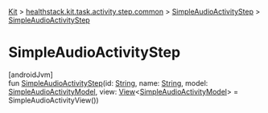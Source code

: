 
[Kit](../../../kit.html) > [healthstack.kit.task.activity.step.common](../index.html) > [SimpleAudioActivityStep](index.html) > [SimpleAudioActivityStep](-simple-audio-activity-step.html)



# SimpleAudioActivityStep



[androidJvm]\
fun [SimpleAudioActivityStep](-simple-audio-activity-step.html)(id: [String](https://kotlinlang.org/api/latest/jvm/stdlib/kotlin/-string/index.html), name: [String](https://kotlinlang.org/api/latest/jvm/stdlib/kotlin/-string/index.html), model: [SimpleAudioActivityModel](../../healthstack.kit.task.activity.model.common/-simple-audio-activity-model/index.html), view: [View](../../healthstack.kit.task.base/-view/index.html)&lt;[SimpleAudioActivityModel](../../healthstack.kit.task.activity.model.common/-simple-audio-activity-model/index.html)&gt; = SimpleAudioActivityView())




